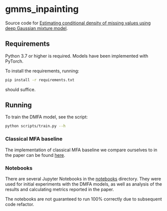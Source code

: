 # gmms_inpainting

Source code for [Estimating conditional density of missing values using deep Gaussian mixture model](https://openreview.net/forum?id=VR6mXmaHacL).

## Requirements

Python 3.7 or higher is required.
Models have been implemented with PyTorch.

To install the requirements, running:

```bash
pip install -r requirements.txt
```

should suffice.

## Running

To train the DMFA model, see the script:

```bash
python scripts/train.py --h
```
### Classical MFA baseline

The implementation of classical MFA baseline we compare ourselves to in the paper can be found [here](https://github.com/mareksmieja/gmm_missing).

### Notebooks

There are several Jupyter Notebooks in the [notebooks](https://github.com/mprzewie/gmms_inpainting/tree/master/notebooks) directory. 
They were used for initial experiments with the DMFA models, as well as analysis of the results and calculating metrics reported in the paper.

The notebooks are not guaranteed to run 100% correctly due to subsequent code refactor.
